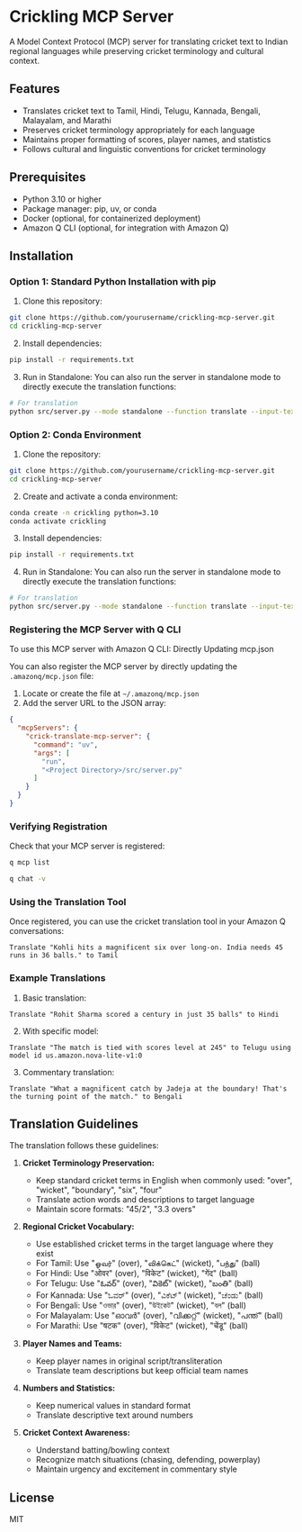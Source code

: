 # Crickling MCP Server

A Model Context Protocol (MCP) server for translating cricket text to Indian regional languages while preserving cricket terminology and cultural context.

## Features

- Translates cricket text to Tamil, Hindi, Telugu, Kannada, Bengali, Malayalam, and Marathi
- Preserves cricket terminology appropriately for each language
- Maintains proper formatting of scores, player names, and statistics
- Follows cultural and linguistic conventions for cricket terminology

## Prerequisites

- Python 3.10 or higher
- Package manager: pip, uv, or conda
- Docker (optional, for containerized deployment)
- Amazon Q CLI (optional, for integration with Amazon Q)

## Installation

### Option 1: Standard Python Installation with pip

1. Clone this repository:
```bash
git clone https://github.com/yourusername/crickling-mcp-server.git
cd crickling-mcp-server
```

2. Install dependencies:
```bash
pip install -r requirements.txt
```

3. Run in Standalone:
You can also run the server in standalone mode to directly execute the translation functions:

```bash
# For translation
python src/server.py --mode standalone --function translate --input-text "Kohli hits a magnificent six over long-on" --target-language Tamil
```

### Option 2: Conda Environment

1. Clone the repository:
```bash
git clone https://github.com/yourusername/crickling-mcp-server.git
cd crickling-mcp-server
```

2. Create and activate a conda environment:
```bash
conda create -n crickling python=3.10
conda activate crickling
```

3. Install dependencies:
```bash
pip install -r requirements.txt
```

4. Run in Standalone:
You can also run the server in standalone mode to directly execute the translation functions:

```bash
# For translation
python src/server.py --mode standalone --function translate --input-text "Kohli hits a magnificent six over long-on" --target-language Tamil
```

### Registering the MCP Server with Q CLI

To use this MCP server with Amazon Q CLI: Directly Updating mcp.json

You can also register the MCP server by directly updating the `.amazonq/mcp.json` file:

1. Locate or create the file at `~/.amazonq/mcp.json`
2. Add the server URL to the JSON array:

```json
{
  "mcpServers": {
    "crick-translate-mcp-server": {
      "command": "uv",
      "args": [
        "run",
        "<Project Directory>/src/server.py"
      ]
    }
  }
}

```

### Verifying Registration

Check that your MCP server is registered:

```bash
q mcp list
```

```bash
q chat -v
```

### Using the Translation Tool

Once registered, you can use the cricket translation tool in your Amazon Q conversations:

```
Translate "Kohli hits a magnificent six over long-on. India needs 45 runs in 36 balls." to Tamil
```

### Example Translations

1. Basic translation:
```
Translate "Rohit Sharma scored a century in just 35 balls" to Hindi
```

2. With specific model:
```
Translate "The match is tied with scores level at 245" to Telugu using model id us.amazon.nova-lite-v1:0
```

3. Commentary translation:
```
Translate "What a magnificent catch by Jadeja at the boundary! That's the turning point of the match." to Bengali
```

## Translation Guidelines

The translation follows these guidelines:

1. **Cricket Terminology Preservation:**
   - Keep standard cricket terms in English when commonly used: "over", "wicket", "boundary", "six", "four"
   - Translate action words and descriptions to target language
   - Maintain score formats: "45/2", "3.3 overs"

2. **Regional Cricket Vocabulary:**
   - Use established cricket terms in the target language where they exist
   - For Tamil: Use "ஓவர்" (over), "விக்கெட்" (wicket), "பந்து" (ball)
   - For Hindi: Use "ओवर" (over), "विकेट" (wicket), "गेंद" (ball)
   - For Telugu: Use "ఓవర్" (over), "వికెట్" (wicket), "బంతి" (ball)
   - For Kannada: Use "ಓವರ್" (over), "ವಿಕೆಟ್" (wicket), "ಚೆಂಡು" (ball)
   - For Bengali: Use "ওভার" (over), "উইকেট" (wicket), "বল" (ball)
   - For Malayalam: Use "ഓവർ" (over), "വിക്കറ്റ്" (wicket), "പന്ത്" (ball)
   - For Marathi: Use "षटक" (over), "विकेट" (wicket), "चेंडू" (ball)

3. **Player Names and Teams:**
   - Keep player names in original script/transliteration
   - Translate team descriptions but keep official team names

4. **Numbers and Statistics:**
   - Keep numerical values in standard format
   - Translate descriptive text around numbers

5. **Cricket Context Awareness:**
   - Understand batting/bowling context
   - Recognize match situations (chasing, defending, powerplay)
   - Maintain urgency and excitement in commentary style

## License

MIT
